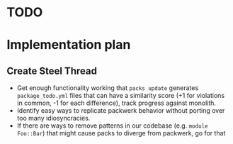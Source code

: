 # TODO

# Implementation plan
## Create Steel Thread
- Get enough functionality working that `packs update` generates `package_todo.yml` files that can have a similarity score (+1 for violations in common, -1 for each difference), track progress against monolith.
- Identify easy ways to replicate packwerk behavior without porting over too many idiosyncracies.
- If there are ways to remove patterns in our codebase (e.g. `module Foo::Bar`) that might cause packs to diverge from packwerk, go for that

